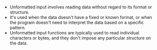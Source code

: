 - Unformatted input involves reading data without regard to its format or structure.
- It's used when the data doesn't have a fixed or known format, or when the program doesn't need to interpret the data based on a specific pattern.
- Unformatted input functions are typically used to read individual characters or bytes, and they don't impose any particular structure on the data.
